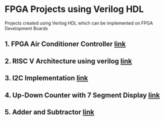 # FPGA Projects using Verilog HDL

Projects created using Verilog HDL which can be implemented on FPGA Development Boards

## 1. FPGA Air Conditioner Controller [ link ](https://github.com/shreegw/FPGA-Thermostat-Controller)

## 2. RISC V Architecture using verilog [ link ](https://github.com/shreegw/RISC-V-Projects) 

## 3. I2C Implementation [ link ]() 

## 4. Up-Down Counter with 7 Segment Display [ link ](https://github.com/shreegw/FPGA-Projects/tree/main/7-Segment%20Display)

## 5. Adder and Subtractor [ link ]()




